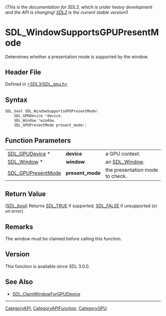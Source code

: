 ###### (This is the documentation for SDL3, which is under heavy development and the API is changing! [SDL2](https://wiki.libsdl.org/SDL2/) is the current stable version!)
# SDL_WindowSupportsGPUPresentMode

Determines whether a presentation mode is supported by the window.

## Header File

Defined in [<SDL3/SDL_gpu.h>](https://github.com/libsdl-org/SDL/blob/main/include/SDL3/SDL_gpu.h)

## Syntax

```c
SDL_bool SDL_WindowSupportsGPUPresentMode(
    SDL_GPUDevice *device,
    SDL_Window *window,
    SDL_GPUPresentMode present_mode);
```

## Function Parameters

|                                          |                  |                                 |
| ---------------------------------------- | ---------------- | ------------------------------- |
| [SDL_GPUDevice](SDL_GPUDevice) *         | **device**       | a GPU context.                  |
| [SDL_Window](SDL_Window) *               | **window**       | an [SDL_Window](SDL_Window).    |
| [SDL_GPUPresentMode](SDL_GPUPresentMode) | **present_mode** | the presentation mode to check. |

## Return Value

([SDL_bool](SDL_bool)) Returns [SDL_TRUE](SDL_TRUE) if supported,
[SDL_FALSE](SDL_FALSE) if unsupported (or on error).

## Remarks

The window must be claimed before calling this function.

## Version

This function is available since SDL 3.0.0.

## See Also

- [SDL_ClaimWindowForGPUDevice](SDL_ClaimWindowForGPUDevice)

----
[CategoryAPI](CategoryAPI), [CategoryAPIFunction](CategoryAPIFunction), [CategoryGPU](CategoryGPU)

